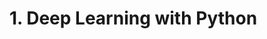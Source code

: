 <!--
 * @Description: 
 * @version: 
 * @Author: TianyuYuan
 * @Date: 2021-02-02 22:49:04
 * @LastEditors: TianyuYuan
 * @LastEditTime: 2021-02-05 14:20:21
-->
# 1. Deep Learning with Python

